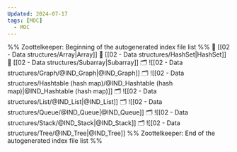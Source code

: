 ```yaml
---
Updated: 2024-07-17
tags: [MOC]
  - MOC
---
```

%% Zoottelkeeper: Beginning of the autogenerated index file list  %%
📄 [[02 - Data structures/Array|Array]]
📄 [[02 - Data structures/HashSet|HashSet]]
📄 [[02 - Data structures/Subarray|Subarray]]
🗂️ ![[02 - Data structures/Graph/@IND_Graph|@IND_Graph]]
🗂️ ![[02 - Data structures/Hashtable (hash map)/@IND_Hashtable (hash map)|@IND_Hashtable (hash map)]]
🗂️ ![[02 - Data structures/List/@IND_List|@IND_List]]
🗂️ ![[02 - Data structures/Queue/@IND_Queue|@IND_Queue]]
🗂️ ![[02 - Data structures/Stack/@IND_Stack|@IND_Stack]]
🗂️ ![[02 - Data structures/Tree/@IND_Tree|@IND_Tree]]
%% Zoottelkeeper: End of the autogenerated index file list  %%
